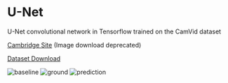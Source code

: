 # U-Net
U-Net convolutional network in Tensorflow trained on the CamVid dataset

[Cambridge Site](http://mi.eng.cam.ac.uk/research/projects/VideoRec/CamVid/) (Image download deprecated)

[Dataset Download](https://www.kaggle.com/datasets/carlolepelaars/camvid?resource=download)

![baseline](https://github.com/dylan-berndt/U-Net/assets/33700799/298027d9-21c4-4b46-9db3-9127c2eb9d7b)
![ground](https://github.com/dylan-berndt/U-Net/assets/33700799/e73c3940-a020-4a06-86a8-a2683adafce9)
![prediction](https://github.com/dylan-berndt/U-Net/assets/33700799/85b8eac4-c125-4b02-b084-d04c38ceb50d)

